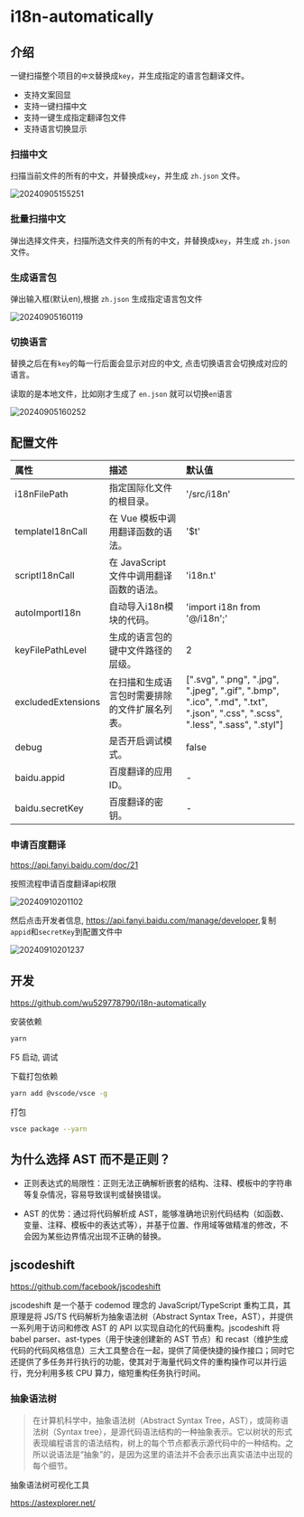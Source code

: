 # i18n-automatically

## 介绍

一键扫描整个项目的`中文`替换成`key`，并生成指定的语言包翻译文件。

- 支持文案回显
- 支持一键扫描中文
- 支持一键生成指定翻译包文件
- 支持语言切换显示

### 扫描中文

扫描当前文件的所有的中文，并替换成`key`，并生成 `zh.json` 文件。

![20240905155251](https://gcore.jsdelivr.net/gh/wu529778790/image/blog/20240905155251.png)

### 批量扫描中文

弹出选择文件夹，扫描所选文件夹的所有的中文，并替换成`key`，并生成 `zh.json` 文件。

### 生成语言包

弹出输入框(默认en),根据 `zh.json` 生成指定语言包文件

![20240905160119](https://gcore.jsdelivr.net/gh/wu529778790/image/blog/20240905160119.png)

### 切换语言

替换之后在有`key`的每一行后面会显示对应的中文, 点击切换语言会切换成对应的语言。

读取的是本地文件，比如刚才生成了 `en.json` 就可以切换`en`语言

![20240905160252](https://gcore.jsdelivr.net/gh/wu529778790/image/blog/20240905160252.png)

## 配置文件

|属性|描述|默认值|
|:--|:--|:--|
|i18nFilePath|指定国际化文件的根目录。| '/src/i18n' |
|templateI18nCall|在 Vue 模板中调用翻译函数的语法。| '$t' |
|scriptI18nCall|在 JavaScript 文件中调用翻译函数的语法。| 'i18n.t' |
|autoImportI18n|自动导入i18n模块的代码。| 'import i18n from '@/i18n';' |
|keyFilePathLevel|生成的语言包的键中文件路径的层级。| 2 |
|excludedExtensions|在扫描和生成语言包时需要排除的文件扩展名列表。| [".svg", ".png", ".jpg", ".jpeg", ".gif", ".bmp", ".ico", ".md", ".txt", ".json", ".css", ".scss", ".less", ".sass", ".styl"] |
|debug|是否开启调试模式。|  false |
|baidu.appid|百度翻译的应用ID。| - |
|baidu.secretKey|百度翻译的密钥。| - |

### 申请百度翻译

<https://api.fanyi.baidu.com/doc/21>

按照流程申请百度翻译api权限

![20240910201102](https://gcore.jsdelivr.net/gh/wu529778790/image/blog/20240910201102.png)

然后点击开发者信息, <https://api.fanyi.baidu.com/manage/developer>,复制`appid`和`secretKey`到配置文件中

![20240910201237](https://gcore.jsdelivr.net/gh/wu529778790/image/blog/20240910201237.png)

## 开发

<https://github.com/wu529778790/i18n-automatically>

安装依赖

```bash
yarn
```

F5 启动, 调试

下载打包依赖

```bash
yarn add @vscode/vsce -g
```

打包

```bash
vsce package --yarn
```

## 为什么选择 AST 而不是正则？

- 正则表达式的局限性：正则无法正确解析嵌套的结构、注释、模板中的字符串等复杂情况，容易导致误判或替换错误。

- AST 的优势：通过将代码解析成 AST，能够准确地识别代码结构（如函数、变量、注释、模板中的表达式等），并基于位置、作用域等做精准的修改，不会因为某些边界情况出现不正确的替换。

## jscodeshift

<https://github.com/facebook/jscodeshift>

jscodeshift 是一个基于 codemod 理念的 JavaScript/TypeScript 重构工具，其原理是将 JS/TS 代码解析为抽象语法树（Abstract Syntax Tree，AST），并提供一系列用于访问和修改 AST 的 API 以实现自动化的代码重构。jscodeshift 将 babel parser、ast-types（用于快速创建新的 AST 节点）和 recast（维护生成代码的代码风格信息）三大工具整合在一起，提供了简便快捷的操作接口；同时它还提供了多任务并行执行的功能，使其对于海量代码文件的重构操作可以并行运行，充分利用多核 CPU 算力，缩短重构任务执行时间。

### 抽象语法树

> 在计算机科学中，抽象语法树（Abstract Syntax Tree，AST），或简称语法树（Syntax tree），是源代码语法结构的一种抽象表示。它以树状的形式表现编程语言的语法结构，树上的每个节点都表示源代码中的一种结构。之所以说语法是“抽象”的，是因为这里的语法并不会表示出真实语法中出现的每个细节。

抽象语法树可视化工具

<https://astexplorer.net/>
